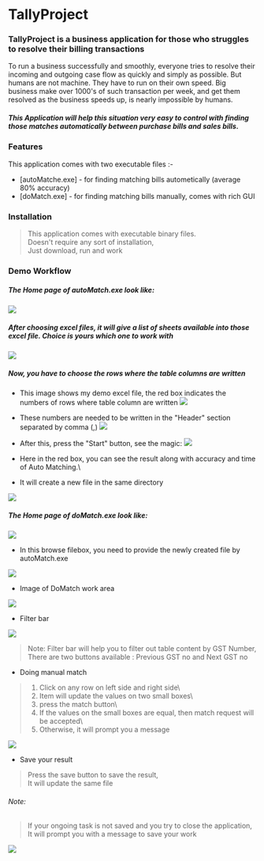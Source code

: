 # TallyProject

### TallyProject is a business application for those who struggles to resolve their billing transactions 

To run a business successfully and smoothly, everyone tries to resolve their incoming and outgoing case flow as quickly and simply as possible. But humans are not machine. They have to run on their own speed. 
    Big business make over 1000's of such transaction per week, and get them resolved as the business speeds up, is nearly impossible by humans.

##### This Application will help this situation very easy to control with finding those matches automatically between purchase bills and sales bills. 
    
### Features

This application comes with two executable files :-

* [autoMatche.exe] - for finding matching bills autometically (average 80% accuracy)
* [doMatch.exe]    - for finding matching bills manually, comes with rich GUI

### Installation

>   This application comes with executable binary files.\
>   Doesn't require any sort of installation,\
>   Just download, run and work

### Demo Workflow

##### The Home page of autoMatch.exe look like:

![](readme/automatch_home.png)

##### After choosing excel files, it will give a list of sheets available into those excel file. Choice is yours which one to work with

![](readme/automatch_dropdown.png)

##### Now, you have to choose the rows where the table columns are written

* This image shows my demo excel file, the red box indicates the numbers of rows where table column are written
![](readme/whatisheader.png)

* These numbers are needed to be written in the "Header" section separated by comma (,)
![](readme/automatch_header.png)

* After this, press the "Start" button, see the magic:
![](readme/automatch_success_rate.png)

* Here in the red box, you can see the result along with accuracy and time of Auto Matching.\
* It will create a new file in the same directory

![](readme/newFile.png)


##### The Home page of doMatch.exe look like:

![](readme/domatch_input.png)

* In this browse filebox, you need to provide the newly created file by autoMatch.exe

![](readme/newFile.png)

* Image of DoMatch work area 

![](readme/doMatchBody.png)

* Filter bar

![](readme/doMatch_filterBar.png)

> Note: Filter bar will help you to filter out table content by GST Number,\
> There are two buttons available : Previous GST no and Next GST no

* Doing manual match

> 1. Click on any row on left side and right side\
> 2. Item will update the values on two small boxes\
> 3. press the match button\
> 4. If the values on the small boxes are equal, then match request will be accepted\
> 5. Otherwise, it will prompt you a message

![](readme/matchMaking.png)

* Save your result

> Press the save button to save the result,\
> It will update the same file

###### Note:
> If your ongoing task is not saved and you try to close the application,
> It will prompt you with a message to save your work

![](readme/shutdown_on_unsaved_work.png)



